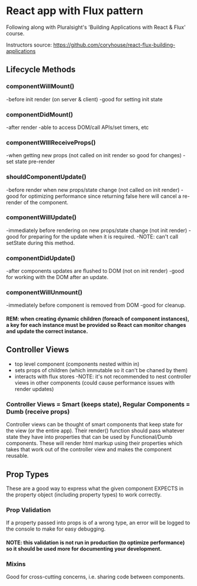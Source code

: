 # React app with Flux pattern

Following along with Pluralsight's 'Building Applications with React & Flux' course.

Instructors source: https://github.com/coryhouse/react-flux-building-applications

## Lifecycle Methods

### componentWillMount() 
-before init render (on server & client)
-good for setting init state

### componentDidMount()
-after render
-able to access DOM/call APIs/set timers, etc 

### componentWIllReceiveProps()
-when getting new props (not called on init render so good for changes) 
-set state pre-render

### shouldComponentUpdate()
-before render when new props/state change (not called on init render)
-good for optimizing performance since returning false here will cancel a re-render of the component.

### componentWillUpdate()
-immediately before rendering on new props/state change (not init render)
-good for preparing for the update when it is required.
-NOTE: can't call setState during this method.

### componentDidUpdate()
-after components updates are flushed to DOM (not on init render)
-good for working with the DOM after an update.

### componentWillUnmount()
-immediately before component is removed from DOM
-good for cleanup.

#### REM: when creating dynamic children (foreach of component instances), a key for each instance must be provided so React can monitor changes and update the correct instance.

## Controller Views

- top level component (components nested within in)
- sets props of children (which immutable so it can't be chaned by them)
- interacts with flux stores 
-NOTE: it's not recommended to nest controller views in other components (could cause performance issues with render updates)

### Controller Views = Smart (keeps state), Regular Components = Dumb (receive props)
Controller views can be thought of smart components that keep state for the view (or the entire app). Their render() function should pass whatever state they have into properties that can be used by Functional/Dumb components. These will render html markup using their properties which takes that work out of the controller view and makes the component reusable.

## Prop Types 

These are a good way to express what the given component EXPECTS in the property object (including property types) to work correctly. 

### Prop Validation

If a property passed into props is of a wrong type, an error will be logged to the console to make for easy debugging. 

#### NOTE: this validation is not run in production (to optimize performance) so it should be used more for documenting your development. 


### Mixins

Good for cross-cutting concerns, i.e. sharing code between components.